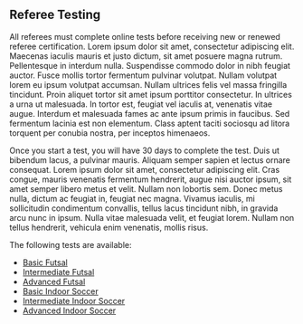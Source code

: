 ## Referee Testing

All referees must complete online tests before receiving new or renewed referee certification. Lorem ipsum dolor sit amet, consectetur adipiscing elit. Maecenas iaculis mauris et justo dictum, sit amet posuere magna rutrum. Pellentesque in interdum nulla. Suspendisse commodo dolor in nibh feugiat auctor. Fusce mollis tortor fermentum pulvinar volutpat. Nullam volutpat lorem eu ipsum volutpat accumsan. Nullam ultrices felis vel massa fringilla tincidunt. Proin aliquet tortor sit amet ipsum porttitor consectetur. In ultrices a urna ut malesuada. In tortor est, feugiat vel iaculis at, venenatis vitae augue. Interdum et malesuada fames ac ante ipsum primis in faucibus. Sed fermentum lacinia est non elementum. Class aptent taciti sociosqu ad litora torquent per conubia nostra, per inceptos himenaeos.

Once you start a test, you will have 30 days to complete the test. Duis ut bibendum lacus, a pulvinar mauris. Aliquam semper sapien et lectus ornare consequat. Lorem ipsum dolor sit amet, consectetur adipiscing elit. Cras congue, mauris venenatis fermentum hendrerit, augue nisi auctor ipsum, sit amet semper libero metus et velit. Nullam non lobortis sem. Donec metus nulla, dictum ac feugiat in, feugiat nec magna. Vivamus iaculis, mi sollicitudin condimentum convallis, tellus lacus tincidunt nibh, in gravida arcu nunc in ipsum. Nulla vitae malesuada velit, et feugiat lorem. Nullam non tellus hendrerit, vehicula enim venenatis, mollis risus.

The following tests are available:

* [Basic Futsal](http://daringfireball.net/projects/markdown/)
* [Intermediate Futsal](http://daringfireball.net/projects/markdown/)
* [Advanced Futsal](http://daringfireball.net/projects/markdown/)
* [Basic Indoor Soccer](http://daringfireball.net/projects/markdown/)
* [Intermediate Indoor Soccer](http://daringfireball.net/projects/markdown/)
* [Advanced Indoor Soccer](http://daringfireball.net/projects/markdown/)

